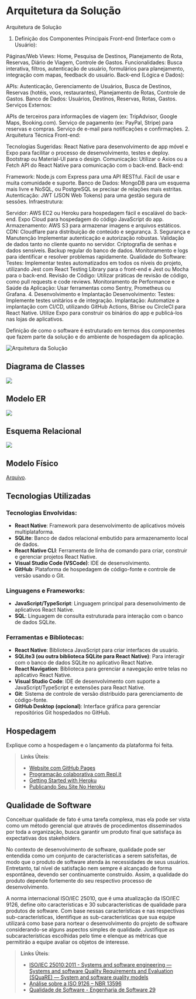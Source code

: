 # Arquitetura da Solução
Arquitetura de Solução
1. Definição dos Componentes Principais
Front-end (Interface com o Usuário):

Páginas/Web Views: Home, Pesquisa de Destinos, Planejamento de Rota, Reservas, Diário de Viagem, Controle de Gastos.
Funcionalidades: Busca interativa, filtros, autenticação de usuário, formulários para planejamento, integração com mapas, feedback do usuário.
Back-end (Lógica e Dados):

APIs: Autenticação, Gerenciamento de Usuários, Busca de Destinos, Reservas (hotéis, voos, restaurantes), Planejamento de Rotas, Controle de Gastos.
Banco de Dados: Usuários, Destinos, Reservas, Rotas, Gastos.
Serviços Externos:

APIs de terceiros para informações de viagem (ex: TripAdvisor, Google Maps, Booking.com).
Serviço de pagamento (ex: PayPal, Stripe) para reservas e compras.
Serviço de e-mail para notificações e confirmações.
2. Arquitetura Técnica
Front-end:

Tecnologias Sugeridas: React Native para desenvolvimento de app móvel e Expo para facilitar o processo de desenvolvimento, testes e deploy. Bootstrap ou Material-UI para o design.
Comunicação: Utilizar o Axios ou a Fetch API do React Native para comunicação com o back-end.
Back-end:

Framework: Node.js com Express para uma API RESTful. Fácil de usar e muita comunidade e suporte.
Banco de Dados: MongoDB para um esquema mais livre e NoSQL, ou PostgreSQL se precisar de relações mais estritas.
Autenticação: JWT (JSON Web Tokens) para uma gestão segura de sessões.
Infraestrutura:

Servidor: AWS EC2 ou Heroku para hospedagem fácil e escalável do back-end. Expo Cloud para hospedagem do código JavaScript do app.
Armazenamento: AWS S3 para armazenar imagens e arquivos estáticos.
CDN: Cloudflare para distribuição de conteúdo e segurança.
3. Segurança e Manutenção
Implementar autenticação e autorização robustas.
Validação de dados tanto no cliente quanto no servidor.
Criptografia de senhas e dados sensíveis.
Backup regular do banco de dados.
Monitoramento e logs para identificar e resolver problemas rapidamente.
Qualidade do Software:
Testes: Implementar testes automatizados em todos os níveis do projeto, utilizando Jest com React Testing Library para o front-end e Jest ou Mocha para o back-end.
Revisão de Código: Utilizar práticas de revisão de código, como pull requests e code reviews.
Monitoramento de Performance e Saúde da Aplicação: Usar ferramentas como Sentry, Prometheus ou Grafana.
4. Desenvolvimento e Implantação
Desenvolvimento: 
Testes: Implemente testes unitários e de integração.
Implantação: Automatize a implantação com CI/CD, utilizando GitHub Actions, Bitrise ou CircleCI para React Native. Utilize Expo para construir os binários do app e publicá-los nas lojas de aplicativos.

Definição de como o software é estruturado em termos dos componentes que fazem parte da solução e do ambiente de hospedagem da aplicação.

![Arquitetura da Solução](img/02-mob-arch.png)

## Diagrama de Classes

<img src ='./img/Diagrama de classes.drawio (1).png'>


## Modelo ER

<img src ='./img/ER Diagram.drawio.png'>

## Esquema Relacional

<img src ='./img/LDM.drawio.png'>

## Modelo Físico

[Arquivo](../src/bd/table_scripts.sql).

## Tecnologias Utilizadas

### Tecnologias Envolvidas:

- **React Native**: Framework para desenvolvimento de aplicativos móveis multiplataforma.
- **SQLite**: Banco de dados relacional embutido para armazenamento local de dados.
- **React Native CLI**: Ferramenta de linha de comando para criar, construir e gerenciar projetos React Native.
- **Visual Studio Code (VSCode)**: IDE de desenvolvimento.
- **GitHub**: Plataforma de hospedagem de código-fonte e controle de versão usando o Git.

### Linguagens e Frameworks:

- **JavaScript/TypeScript**: Linguagem principal para desenvolvimento de aplicativos React Native.
- **SQL**: Linguagem de consulta estruturada para interação com o banco de dados SQLite.

### Ferramentas e Bibliotecas:

- **React Native**: Biblioteca JavaScript para criar interfaces de usuário.
- **SQLite3 (ou outra biblioteca SQLite para React Native)**: Para interagir com o banco de dados SQLite no aplicativo React Native.
- **React Navigation**: Biblioteca para gerenciar a navegação entre telas no aplicativo React Native.
- **Visual Studio Code**: IDE de desenvolvimento com suporte a JavaScript/TypeScript e extensões para React Native.
- **Git**: Sistema de controle de versão distribuído para gerenciamento de código-fonte.
- **GitHub Desktop (opcional)**: Interface gráfica para gerenciar repositórios Git hospedados no GitHub.

## Hospedagem

Explique como a hospedagem e o lançamento da plataforma foi feita.

> **Links Úteis**:
>
> - [Website com GitHub Pages](https://pages.github.com/)
> - [Programação colaborativa com Repl.it](https://repl.it/)
> - [Getting Started with Heroku](https://devcenter.heroku.com/start)
> - [Publicando Seu Site No Heroku](http://pythonclub.com.br/publicando-seu-hello-world-no-heroku.html)

## Qualidade de Software

Conceituar qualidade de fato é uma tarefa complexa, mas ela pode ser vista como um método gerencial que através de procedimentos disseminados por toda a organização, busca garantir um produto final que satisfaça às expectativas dos stakeholders.

No contexto de desenvolvimento de software, qualidade pode ser entendida como um conjunto de características a serem satisfeitas, de modo que o produto de software atenda às necessidades de seus usuários. Entretanto, tal nível de satisfação nem sempre é alcançado de forma espontânea, devendo ser continuamente construído. Assim, a qualidade do produto depende fortemente do seu respectivo processo de desenvolvimento.

A norma internacional ISO/IEC 25010, que é uma atualização da ISO/IEC 9126, define oito características e 30 subcaracterísticas de qualidade para produtos de software.
Com base nessas características e nas respectivas sub-características, identifique as sub-características que sua equipe utilizará como base para nortear o desenvolvimento do projeto de software considerando-se alguns aspectos simples de qualidade. Justifique as subcaracterísticas escolhidas pelo time e elenque as métricas que permitirão a equipe avaliar os objetos de interesse.

> **Links Úteis**:
>
> - [ISO/IEC 25010:2011 - Systems and software engineering — Systems and software Quality Requirements and Evaluation (SQuaRE) — System and software quality models](https://www.iso.org/standard/35733.html/)
> - [Análise sobre a ISO 9126 – NBR 13596](https://www.tiespecialistas.com.br/analise-sobre-iso-9126-nbr-13596/)
> - [Qualidade de Software - Engenharia de Software 29](https://www.devmedia.com.br/qualidade-de-software-engenharia-de-software-29/18209/)
